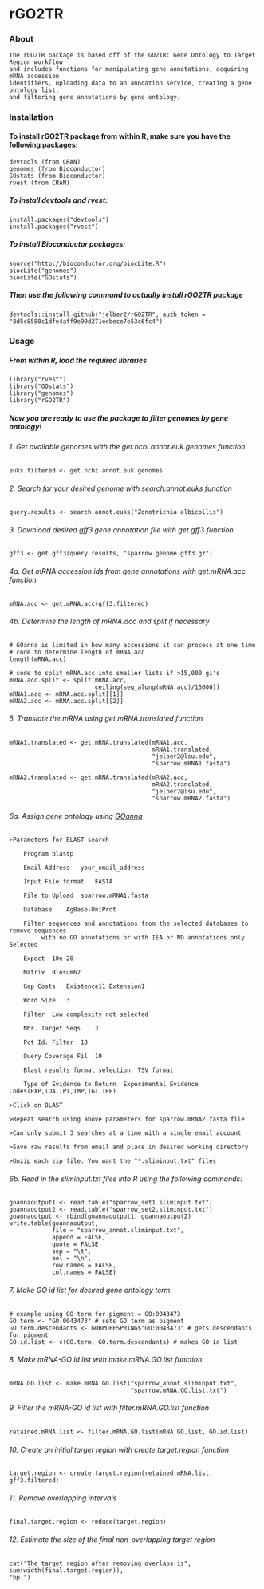 # rGO2TR

### About

    The rGO2TR package is based off of the GO2TR: Gene Ontology to Target Region workflow
    and includes functions for manipulating gene annotations, acquiring mRNA accession
    identifiers, uploading data to an annoation service, creating a gene ontology list,
    and filtering gene annotations by gene ontology.



### Installation

#### To install rGO2TR package from within R, make sure you have the following packages:

    devtools (from CRAN)
    genomes (from Bioconductor)
    GOstats (from Bioconductor)
    rvest (from CRAN)



##### To install devtools and rvest:

    install.packages("devtools")
    install.packages("rvest")



##### To install Bioconductor packages:

    source("http://bioconductor.org/biocLite.R")
    biocLite("genomes")
    biocLite("GOstats")



##### Then use the following command to actually install rGO2TR package

    devtools::install_github("jelber2/rGO2TR", auth_token = "8d5c8580c1dfe4aff9e99d271eebece7e53c6fc4")



### Usage

##### From within R, load the required libraries

    library("rvest")
    library("GOstats")
    library("genomes")
    library("rGO2TR")


##### Now you are ready to use the package to filter genomes by gene ontology!



###### 1. Get available genomes with the get.ncbi.annot.euk.genomes function

    euks.filtered <- get.ncbi.annot.euk.genomes


###### 2. Search for your desired genome with search.annot.euks function

    query.results <- search.annot.euks("Zonotrichia albicollis")


###### 3. Download desired gff3 gene annotation file with get.gff3 function

    gff3 <- get.gff3(query.results, "sparrow.genome.gff3.gz")


###### 4a. Get mRNA accession ids from gene annotations with get.mRNA.acc function

    mRNA.acc <- get.mRNA.acc(gff3.filtered)


###### 4b. Determine the length of mRNA.acc and split if necessary
    # GOanna is limited in how many accessions it can process at one time
    # code to determine length of mRNA.acc
    length(mRNA.acc)

    # code to split mRNA.acc into smaller lists if >15,000 gi's
    mRNA.acc.split <- split(mRNA.acc,
                            ceiling(seq_along(mRNA.acc)/15000))
    mRNA1.acc <- mRNA.acc.split[[1]]
    mRNA2.acc <- mRNA.acc.split[[2]]


###### 5. Translate the mRNA using get.mRNA.translated function

    mRNA1.translated <- get.mRNA.translated(mRNA1.acc,
                                            mRNA1.translated,
                                            "jelber2@lsu.edu",
                                            "sparrow.mRNA1.fasta")

    mRNA2.translated <- get.mRNA.translated(mRNA2.acc,
                                            mRNA2.translated,
                                            "jelber2@lsu.edu",
                                            "sparrow.mRNA2.fasta")


###### 6a. Assign gene ontology using [GOanna](http://www.agbase.msstate.edu/cgi-bin/tools/GOanna.cgi)
    >Parameters for BLAST search

        Program	blastp

        Email Address	your_email_address

        Input File format	FASTA

        File to Upload	sparrow.mRNA1.fasta

        Database	AgBase-UniProt

        Filter sequences and annotations from the selected databases to remove sequences 
             with no GO annotations or with IEA or ND annotations only	Selected

        Expect	10e-20

        Matrix	Blosum62

        Gap Costs	Existence11 Extension1

        Word Size	3

        Filter	Low complexity not selected

        Nbr. Target Seqs	3

        Pct Id. Filter	10

        Query Coverage Fil	10

        Blast results format selection	TSV format

        Type of Evidence to Return	Experimental Evidence Codes(EXP,IDA,IPI,IMP,IGI,IEP)

    >Click on BLAST

    >Repeat search using above parameters for sparrow.mRNA2.fasta file

    >Can only submit 3 searches at a time with a single email account

    >Save raw results from email and place in desired working directory

    >Unzip each zip file. You want the "*.sliminput.txt" files


###### 6b. Read in the sliminput.txt files into R using the following commands:

    goannaoutput1 <- read.table("sparrow_set1.sliminput.txt")
    goannaoutput2 <- read.table("sparrow_set2.sliminput.txt")
    goannaoutput <- rbind(goannaoutput1, goannaoutput2)
    write.table(goannaoutput,
                file = "sparrow_annot.sliminput.txt",
                append = FALSE,
                quote = FALSE,
                sep = "\t",
                eol = "\n",
                row.names = FALSE,
                col.names = FALSE)


###### 7. Make GO id list for desired gene ontology term

    # example using GO term for pigment = GO:0043473
    GO.term <- "GO:0043473" # sets GO term as pigment
    GO.term.descendants <- GOBPOFFSPRING$"GO:0043473" # gets descendants for pigment
    GO.id.list <- c(GO.term, GO.term.descendants) # makes GO id list


###### 8. Make mRNA-GO id list with make.mRNA.GO.list function

    mRNA.GO.list <- make.mRNA.GO.list("sparrow_annot.sliminput.txt",
                                      "sparrow.mRNA.GO.list.txt")


###### 9. Filter the mRNA-GO id list with filter.mRNA.GO.list function

    retained.mRNA.list <- filter.mRNA.GO.list(mRNA.GO.list, GO.id.list)


###### 10. Create an initial target region with create.target.region function

    target.region <- create.target.region(retained.mRNA.list, gff3.filtered)


###### 11. Remove overlapping intervals

    final.target.region <- reduce(target.region)


###### 12. Estimate the size of the final non-overlapping target region

    cat("The target region after removing overlaps is",
    sum(width(final.target.region)),
    "bp.")